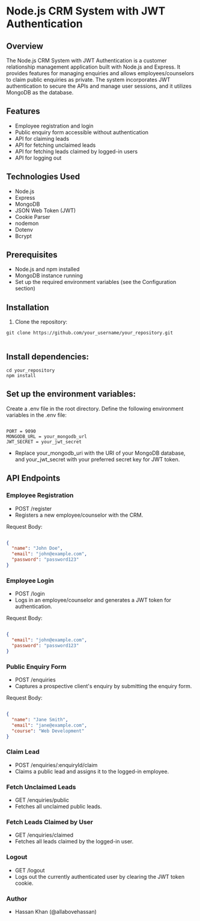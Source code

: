 # Node.js CRM System with JWT Authentication

## Overview

The Node.js CRM System with JWT Authentication is a customer relationship management application built with Node.js and Express. It provides features for managing enquiries and allows employees/counselors to claim public enquiries as private. The system incorporates JWT authentication to secure the APIs and manage user sessions, and it utilizes MongoDB as the database.

## Features

- Employee registration and login
- Public enquiry form accessible without authentication
- API for claiming leads
- API for fetching unclaimed leads
- API for fetching leads claimed by logged-in users
- API for logging out

## Technologies Used

- Node.js
- Express
- MongoDB
- JSON Web Token (JWT)
- Cookie Parser
- nodemon
- Dotenv
- Bcrypt

## Prerequisites

- Node.js and npm installed
- MongoDB instance running
- Set up the required environment variables (see the Configuration section)

## Installation

1. Clone the repository:

```shell
git clone https://github.com/your_username/your_repository.git


```

## Install dependencies:

```shell
cd your_repository
npm install

```

## Set up the environment variables:

Create a .env file in the root directory.
Define the following environment variables in the .env file:

```shell

PORT = 9090
MONGODB_URL = your_mongodb_url
JWT_SECRET = your_jwt_secret

```
- Replace your_mongodb_uri with the URI of your MongoDB database, and your_jwt_secret with your preferred secret key for JWT token.


## API Endpoints

### Employee Registration
- POST /register
- Registers a new employee/counselor with the CRM.

Request Body:

```json

{
  "name": "John Doe",
  "email": "john@example.com",
  "password": "password123"
}

```
### Employee Login

- POST /login
- Logs in an employee/counselor and generates a JWT token for authentication.

Request Body:

```json

{
  "email": "john@example.com",
  "password": "password123"
}

```

### Public Enquiry Form
- POST /enquiries
- Captures a prospective client's enquiry by submitting the enquiry form.

Request Body:

```json

{
  "name": "Jane Smith",
  "email": "jane@example.com",
  "course": "Web Development"
}

```
### Claim Lead

- POST /enquiries/:enquiryId/claim
- Claims a public lead and assigns it to the logged-in employee.

### Fetch Unclaimed Leads
- GET /enquiries/public
- Fetches all unclaimed public leads.

### Fetch Leads Claimed by User
- GET /enquiries/claimed
- Fetches all leads claimed by the logged-in user.

### Logout
- GET /logout
- Logs out the currently authenticated user by clearing the JWT token cookie.

### Author
- Hassan Khan (@allabovehassan)